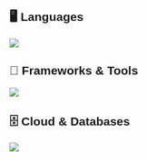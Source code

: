 <p align="center">
<div style="font-family: sans-serif;">
  <h2>🖥️ Languages</h2>
  <img src="https://skillicons.dev/icons?i=java,python,js,ts,ruby,html,css,scss,cs" />
  <h2>🧰 Frameworks & Tools</h2>
  <img src="https://skillicons.dev/icons?i=react,redux,angular,tailwind,nextjs,nodejs,rails,django,dotnet,git,docker,gitlab,github"/>

  <h2>🗄️ Cloud & Databases</h2>
  <img src="https://skillicons.dev/icons?i=mongodb,postgres,azure" />

</div>

</p>

<div align=center>
  
<a href="https://alexf.pro/" target="_blank" class="social-link" aria-label="Alexander Fiodorov-Miller's Website">
